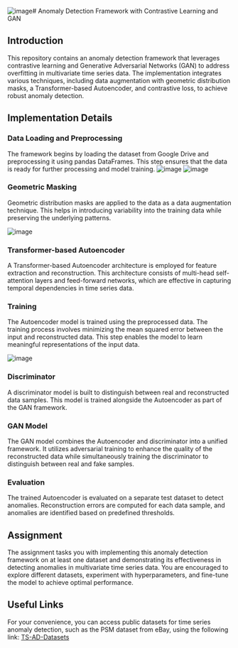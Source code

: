![image](https://github.com/Laiba-Noor/Anomoly_detection_Data_Mining_Assignment-3/assets/88136283/1fb8e22a-d492-4427-aaea-8a034885167c)# Anomaly Detection Framework with Contrastive Learning and GAN

## Introduction
This repository contains an anomaly detection framework that leverages contrastive learning and Generative Adversarial Networks (GAN) to address overfitting in multivariate time series data. The implementation integrates various techniques, including data augmentation with geometric distribution masks, a Transformer-based Autoencoder, and contrastive loss, to achieve robust anomaly detection.

## Implementation Details

### Data Loading and Preprocessing
The framework begins by loading the dataset from Google Drive and preprocessing it using pandas DataFrames. This step ensures that the data is ready for further processing and model training.
![image](https://github.com/Laiba-Noor/Anomoly_detection_Data_Mining_Assignment-3/assets/88136283/2aa27c34-0fe3-431c-aee8-5484afd76ad2)
![image](https://github.com/Laiba-Noor/Anomoly_detection_Data_Mining_Assignment-3/assets/88136283/0ae0e94d-2b48-4b06-ad18-0f911f7fc790)

### Geometric Masking
Geometric distribution masks are applied to the data as a data augmentation technique. This helps in introducing variability into the training data while preserving the underlying patterns.

![image](https://github.com/Laiba-Noor/Anomoly_detection_Data_Mining_Assignment-3/assets/88136283/c5b27bc3-26ca-4db0-8ad9-d0c7efbc1f80)


### Transformer-based Autoencoder
A Transformer-based Autoencoder architecture is employed for feature extraction and reconstruction. This architecture consists of multi-head self-attention layers and feed-forward networks, which are effective in capturing temporal dependencies in time series data.


### Training
The Autoencoder model is trained using the preprocessed data. The training process involves minimizing the mean squared error between the input and reconstructed data. This step enables the model to learn meaningful representations of the input data.

![image](https://github.com/Laiba-Noor/Anomoly_detection_Data_Mining_Assignment-3/assets/88136283/818bb1b9-041e-4b0e-81fc-77b1a6b4a2ae)


### Discriminator
A discriminator model is built to distinguish between real and reconstructed data samples. This model is trained alongside the Autoencoder as part of the GAN framework.

### GAN Model
The GAN model combines the Autoencoder and discriminator into a unified framework. It utilizes adversarial training to enhance the quality of the reconstructed data while simultaneously training the discriminator to distinguish between real and fake samples.

### Evaluation
The trained Autoencoder is evaluated on a separate test dataset to detect anomalies. Reconstruction errors are computed for each data sample, and anomalies are identified based on predefined thresholds.

## Assignment
The assignment tasks you with implementing this anomaly detection framework on at least one dataset and demonstrating its effectiveness in detecting anomalies in multivariate time series data. You are encouraged to explore different datasets, experiment with hyperparameters, and fine-tune the model to achieve optimal performance.

## Useful Links
For your convenience, you can access public datasets for time series anomaly detection, such as the PSM dataset from eBay, using the following link: [TS-AD-Datasets](https://github.com/elisejiuqizhang/TS-AD-Datasets)

